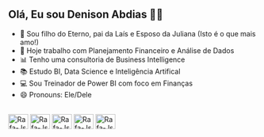 ## Olá, Eu sou Denison Abdias ✌🏾

- 💙 Sou filho do Eterno, pai da Laís e Esposo da Juliana (Isto é o que mais amo!)
- 💼 Hoje trabalho com Planejamento Financeiro e Análise de Dados
- 📊 Tenho uma consultoria de Business Intelligence
- 📚 Estudo BI, Data Science e Inteligência Artifical
- 💻 Sou Treinador de Power BI com foco em Finanças
- 😄 Pronouns: Ele/Dele
<Div style="Display: inline_block"><br>
  <img align="center" alt="Rafa-Js" height="30" width="40" src="https://cdn.jsdelivr.net/gh/devicons/devicon@latest/icons/azuresqldatabase/azuresqldatabase-original.svg" />
  <img align="center" alt="Rafa-Js" height="30" width="40" src="https://cdn.jsdelivr.net/gh/devicons/devicon@latest/icons/azure/azure-original.svg" />          
  <img align="center" alt="Rafa-Js" height="30" width="40" src="https://cdn.jsdelivr.net/gh/devicons/devicon@latest/icons/postgresql/postgresql-original-wordmark.svg" />          
  <img align="center" alt="Rafa-Js" height="30" width="40" src="https://cdn.jsdelivr.net/gh/devicons/devicon@latest/icons/python/python-original-wordmark.svg" />
  <img align="center" alt="Rafa-Js" height="30" width="40" src="https://cdn.jsdelivr.net/gh/devicons/devicon@latest/icons/microsoftsqlserver/microsoftsqlserver-original-wordmark.svg" />                 
</Div>
